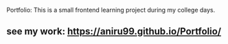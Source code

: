 Portfolio: This is a small frontend learning project during my college days.
## see my work: https://aniru99.github.io/Portfolio/
